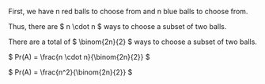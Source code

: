 First, we have n red balls to choose from and n blue balls to choose from.

Thus, there are $ n \cdot n $ ways to choose a subset of two balls.

There are a total of $ \binom{2n}{2} $ ways to choose a subset of two balls.

$ Pr(A) = \frac{n \cdot n}{\binom{2n}{2}} $

$ Pr(A) = \frac{n^2}{\binom{2n}{2}} $
